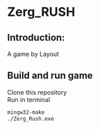 # Zerg_RUSH

## Introduction: <br />
A game by Layout <br />

## Build and run game
Clone this repository <br />
Run in terminal

```sh
mingw32-make
./Zerg_Rush.exe
```
